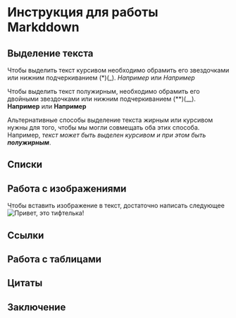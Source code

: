 # Инструкция для работы Markddown

## Выделение текста 

Чтобы выделить текст курсивом необходимо обрамить его звездочками или нижним подчеркиванием (*)(_). *Например* или _Например_

Чтобы выделить текст полужирным, необходимо обрамить его двойными звездочками или нижним подчеркиванием (**)(__). **Например** или __Например__

Альтернативные способы выделение текста жирным или курсивом нужны для того, чтобы мы могли совмещать оба этих способа. Например, _текст может быть выделен курсивом и при этом быть **полужирным**_.
## Списки

## Работа с изображениями

Чтобы вставить изображение в текст, достаточно написать следующее ![Привет, это тифтелька!](Picture.jpg)
## Ссылки 

## Работа с таблицами 

## Цитаты 

## Заключение